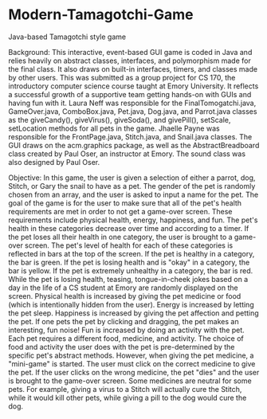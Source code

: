 # Modern-Tamagotchi-Game
Java-based Tamagotchi style game 

Background:
This interactive, event-based GUI game is coded in Java and relies heavily on abstract classes, interfaces, and polymorphism made for the final class.
It also draws on built-in interfaces, timers, and classes made by other users.
This was submitted as a group project for CS 170, the introductory computer science course taught at Emory University.
It reflects a successful growth of a supportive team getting hands-on with GUIs and having fun with it.
Laura Neff was responsible for the FinalTomogatchi.java, GameOver.java, ComboBox.java, Pet.java, Dog.java, and Parrot.java classes as the giveCandy(), giveVirus(), giveSoda(), and givePill(), set<Pet>Scale, set<Pet>Location methods for all pets in the game.
Jhaelle Payne was responsible for the FrontPage.java, Stitch.java, and Snail.java classes.
The GUI draws on the acm.graphics package, as well as the AbstractBreadboard class created by Paul Oser, an instructor at Emory.
The sound class was also designed by Paul Oser.

Objective:
In this game, the user is given a selection of either a parrot, dog, Stitch, or Gary the snail to have as a pet.
The gender of the pet is randomly chosen from an array, and the user is asked to input a name for the pet.
The goal of the game is for the user to make sure that all of the pet's health requirements are met in order to not get a game-over screen.
These requirements include physical health, energy, happiness, and fun.
The pet's health in these categories decrease over time and according to a timer.
If the pet loses all their health in one category, the user is brought to a game-over screen.
The pet's level of health for each of these categories is reflected in bars at the top of the screen.
If the pet is healthy in a category, the bar is green.
If the pet is losing health and is "okay" in a category, the bar is yellow.
If the pet is extremely unhealthy in a category, the bar is red.
While the pet is losing health, teasing, tongue-in-cheek jokes based on a day in the life of a CS student at Emory are randomly displayed on the screen.
Physical health is increased by giving the pet medicine or food (which is intentionally hidden from the user).
Energy is increased by letting the pet sleep.
Happiness is increased by giving the pet affection and petting the pet.
If one pets the pet by clicking and dragging, the pet makes an interesting, fun noise!
Fun is increased by doing an activity with the pet.
Each pet requires a different food, medicine, and activity.
The choice of food and activity the user does with the pet is pre-determined by the specific pet's abstract methods.
However, when giving the pet medicine, a "mini-game" is started.
The user must click on the correct medicine to give the pet.
If the user clicks on the wrong medicine, the pet "dies" and the user is brought to the game-over screen.
Some medicines are neutral for some pets.
For example, giving a virus to a Stitch will actually cure the Stitch, while it would kill other pets, while giving a pill to the dog would cure the dog.






